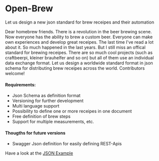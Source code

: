 # Open-Brew
Let us design a new json standard for brew receipes and their automation

Dear homebrew friends. There is a revolution in the beer brewing scene. Now everyone has the ability to brew a custom beer. Everyone can make own experiences and develop great receipes. The last time I've read a lot about it. So much happened in the last years. But I still miss an offical standard for brewing receipes. There are so much cool projects (such as craftbeerpi, kleiner brauhelfer and so on) but all of them use an individual data exchange format. Let us design a worldwide standard format in json schema for distributing brew receipes across the world. Contributors welcome!

#### Requirements:
- Json Schema as definition format
- Versioning for further development
- Multi language support
- Possibility to define one or more receipes in one document
- Free definition of brew steps
- Support for multiple measurements, etc.

#### Thougths for future versions
- Swagger Json definition for easily defining REST-Apis

Have a look at the [JSON Example](https://github.com/SeeSharp7/Open-Brew/blob/master/example_open_brew_v_0_0_1.json "JSON Example for Open Brew Version 0.0.1")
